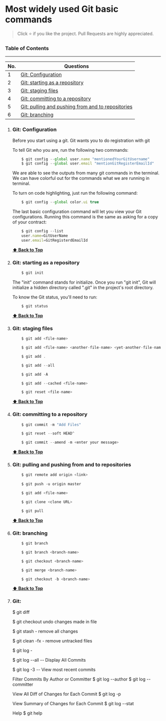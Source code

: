 #  Most widely used Git basic commands

> Click :star: if you like the project. Pull Requests are highly appreciated.

### Table of Contents
-------------------------------------------------------------------
| No. | Questions |
|---- | ---------
|1  | [Git: Configuration](#git-configuration) |
|2  | [Git: starting as a repository](#git-starting-as-a-repository) |
|3  | [Git: staging files](#git-staging-files)|
|4  | [Git: committing to a repository](#git-committing-to-a-repository)|
|5  | [Git: pulling and pushing from and to repositories](#git-pulling-and-pushing-from-and-to-repositories)|
|6  | [Git: branching](#git-branching)|

1.  ### Git: Configuration
    Before you start using a git. Git wants you to do registration with git

    To tell Git who you are, run the following two commands:
    
    ```javascript
        $ git config --global user.name "mentionedYourGitUsername"
        $ git config --global user.email "mentionGitRegisterEmailId"
    ```

    We are able to see the outputs from many git commands in the terminal. We can have colorful out for the commands what we are running in terminal.

    To turn on code highlighting, just run the following command:

    ```javascript
        $ git config --global color.ui true
    ```

    The last basic configuration command will let you view your Git configurations. Running this command is the same as asking for a copy of your contract:

    ```javascript
        $ git config --list
        user.name=GitUserName
        user.email=GitRegisterdEmailId
    ```
    **[⬆ Back to Top](#table-of-contents)**

2.  ### Git: starting as a repository
    ```javascript
        $ git init
    ```

    The "init" command stands for initialize. Once you run "git init", Git will initialize a hidden directory called ".git" in the project's root directory.

    To know the Git status, you'll need to run:
    ```javascript
        $ git status
    ```
    **[⬆ Back to Top](#table-of-contents)**

3.  ### Git: staging files

    ```javascript
        $ git add <file-name>
    
        $ git add <file-name> <another-file-name> <yet-another-file-name>
    
        $ git add .
    
        $ git add --all
    
        $ git add -A
    
        $ git add --cached <file-name>
    
        $ git reset <file-name>
    ```
    **[⬆ Back to Top](#table-of-contents)**

4.  ### Git: committing to a repository
    ```javascript
        $ git commit -m "Add Files"
    
        $ git reset --soft HEAD^
    
        $ git commit --amend -m <enter your message>
    ```
    **[⬆ Back to Top](#table-of-contents)**

5.  ### Git: pulling and pushing from and to repositories
    ```javascript
        $ git remote add origin <link>
   
        $ git push -u origin master
    
        $ git add <file-name>

        $ git clone <clone URL>
    
        $ git pull
    ```
    **[⬆ Back to Top](#table-of-contents)**

6.  ### Git: branching
    ```javascript
        $ git branch
    
        $ git branch <branch-name>
    
        $ git checkout <branch-name>
    
        $ git merge <branch-name>
    
        $ git checkout -b <branch-name>
    ```
    **[⬆ Back to Top](#table-of-contents)**

7.  ### Git:
    $ git diff <file-name>

    $ git checkout <file-name> undo changes made in file

    $ git stash - remove all changes

    $ git clean -fx - remove untracked files

    $ git log - 

    $ git log --all -- Display All Commits

    $ git log -3 -- View most recent commits

    Filter Commits By Author or Committer
    $ git log --author <name>
    $ git log --committer <name>

    View All Diff of Changes for Each Commit
    $ git log -p

    View Summary of Changes for Each Commit
    $ git log --stat

    Help
    $ git help

